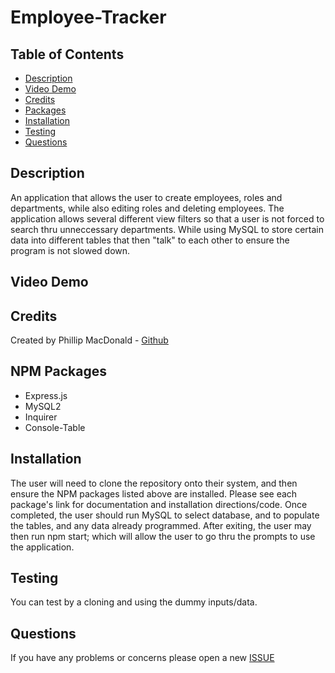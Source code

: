 # Employee-Tracker

## Table of Contents
- [Description](#description)
- [Video Demo](#video-demo)
- [Credits](#credits)
- [Packages](#npm-packages)
- [Installation](#installation)
- [Testing](#testing)
- [Questions](#questions)

## Description
An application that allows the user to create employees, roles and departments, while also editing roles and deleting employees. The application allows several different view filters so that a user is not forced to search thru unneccessary departments. While using MySQL to store certain data into different tables that then "talk" to each other to ensure the program is not slowed down. 

## Video Demo


## Credits
Created by Phillip MacDonald - [Github](https://github.com/pmacdonald15)

## NPM Packages
- Express.js
- MySQL2
- Inquirer
- Console-Table

## Installation
The user will need to clone the repository onto their system, and then ensure the NPM packages listed above are installed. Please see each package's link for documentation and installation directions/code. Once completed, the user should run MySQL to select database, and to populate the tables, and any data already programmed. After exiting, the user may then run npm start; which will allow the user to go thru the prompts to use the application. 


## Testing
You can test by a cloning and using the dummy inputs/data.

## Questions
If you have any problems or concerns please open a new [ISSUE](https://github.com/pmacdonald15/employee-tracker/issues)
